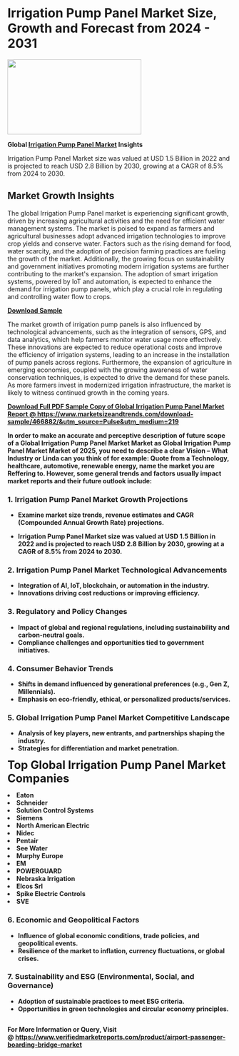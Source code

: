 <H1>Irrigation Pump Panel Market Size, Growth and Forecast from 2024 - 2031</H1><img class="aligncenter size-medium wp-image-584254" src="https://thirdeyenews.in/wp-content/uploads/2024/09/Global-Market-Research-300x168.jpeg" alt="" width="300" height="168" /><p><strong>Global&nbsp;<a href="https://www.marketsizeandtrends.com/download-sample/466882/&amp;utm_source=Pulse&amp;utm_medium=219">Irrigation Pump Panel Market</a> Insights</strong></p><p>Irrigation Pump Panel Market size was valued at USD 1.5 Billion in 2022 and is projected to reach USD 2.8 Billion by 2030, growing at a CAGR of 8.5% from 2024 to 2030.</p><p><h2>Market Growth Insights</h2> <p>The global Irrigation Pump Panel market is experiencing significant growth, driven by increasing agricultural activities and the need for efficient water management systems. The market is poised to expand as farmers and agricultural businesses adopt advanced irrigation technologies to improve crop yields and conserve water. Factors such as the rising demand for food, water scarcity, and the adoption of precision farming practices are fueling the growth of the market. Additionally, the growing focus on sustainability and government initiatives promoting modern irrigation systems are further contributing to the market's expansion. The adoption of smart irrigation systems, powered by IoT and automation, is expected to enhance the demand for irrigation pump panels, which play a crucial role in regulating and controlling water flow to crops.</p> <p><strong><a href="#">Download Sample</a></strong></p> <p>The market growth of irrigation pump panels is also influenced by technological advancements, such as the integration of sensors, GPS, and data analytics, which help farmers monitor water usage more effectively. These innovations are expected to reduce operational costs and improve the efficiency of irrigation systems, leading to an increase in the installation of pump panels across regions. Furthermore, the expansion of agriculture in emerging economies, coupled with the growing awareness of water conservation techniques, is expected to drive the demand for these panels. As more farmers invest in modernized irrigation infrastructure, the market is likely to witness continued growth in the coming years.</p> <p><strong><a href="#"></p><p><span class=""><strong>Download Full PDF Sample Copy of Global Irrigation Pump Panel Market Report</strong> @ <a href="https://www.marketsizeandtrends.com/download-sample/466882/&amp;utm_source=Pulse&amp;utm_medium=219" target="_blank">https://www.marketsizeandtrends.com/download-sample/466882/&amp;utm_source=Pulse&amp;utm_medium=219</a></span></p><p>In order to make an accurate and perceptive description of future scope of a Global&nbsp;Irrigation Pump Panel Market Market as Global&nbsp;Irrigation Pump Panel Market Market of 2025, you need to describe a clear Vision &ndash; What Industry or Linda can you think of for example: Quote from a Technology, healthcare, automotive, renewable energy, name the market you are Reffering to. However, some general trends and factors usually impact market reports and their future outlook include:</p><h3>1.&nbsp;<strong>Irrigation Pump Panel Market Growth Projections</strong></h3><ul><li>Examine market size trends, revenue estimates and CAGR (Compounded Annual Growth Rate) projections.</li><li><p>Irrigation Pump Panel Market size was valued at USD 1.5 Billion in 2022 and is projected to reach USD 2.8 Billion by 2030, growing at a CAGR of 8.5% from 2024 to 2030.</p></li></ul><h3>2.&nbsp;<strong>Irrigation Pump Panel Market Technological Advancements</strong></h3><ul><li>Integration of AI, IoT, blockchain, or automation in the industry.</li><li>Innovations driving cost reductions or improving efficiency.</li></ul><h3>3.&nbsp;<strong>Regulatory and Policy Changes</strong></h3><ul><li>Impact of global and regional regulations, including sustainability and carbon-neutral goals.</li><li>Compliance challenges and opportunities tied to government initiatives.</li></ul><h3>4.&nbsp;<strong>Consumer Behavior Trends</strong></h3><ul><li>Shifts in demand influenced by generational preferences (e.g., Gen Z, Millennials).</li><li>Emphasis on eco-friendly, ethical, or personalized products/services.</li></ul><h3>5.&nbsp;<strong>Global Irrigation Pump Panel Market Competitive Landscape</strong></h3><ul><li>Analysis of key players, new entrants, and partnerships shaping the industry.</li><li>Strategies for differentiation and market penetration.</li></ul><p data-pm-slice="1 1 []"><span style="color: inherit; font-family: inherit; font-size: 25px;">Top Global Irrigation Pump Panel Market Companies</span></p><div class="" data-test-id=""><p><li>Eaton</li><li> Schneider</li><li> Solution Control Systems</li><li> Siemens</li><li> North American Electric</li><li> Nidec</li><li> Pentair</li><li> See Water</li><li> Murphy Europe</li><li> EM</li><li> POWERGUARD</li><li> Nebraska Irrigation</li><li> Elcos Srl</li><li> Spike Electric Controls</li><li> SVE</li></p></div><h3>6.&nbsp;<strong>Economic and Geopolitical Factors</strong></h3><ul><li>Influence of global economic conditions, trade policies, and geopolitical events.</li><li>Resilience of the market to inflation, currency fluctuations, or global crises.</li></ul><h3>7.&nbsp;<strong>Sustainability and ESG (Environmental, Social, and Governance)</strong></h3><ul><li>Adoption of sustainable practices to meet ESG criteria.</li><li>Opportunities in green technologies and circular economy principles.</li></ul><h2><strong style="font-size: 14px;">For More Information or Query, Visit @&nbsp;</strong><a style="background-color: #ffffff; font-size: 14px;" href="https://www.marketsizeandtrends.com/report/irrigation-pump-panel-market/" target="_blank">https://www.verifiedmarketreports.com/product/airport-passenger-boarding-bridge-market</a></h2>
